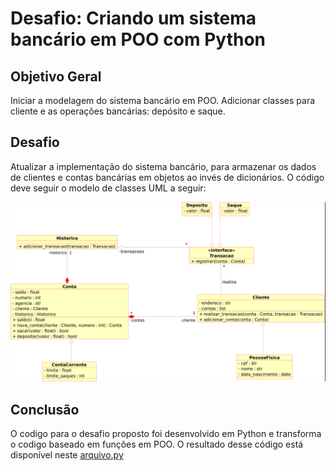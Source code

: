 # Desafio: Criando um sistema bancário em POO com Python


## Objetivo Geral

Iniciar a modelagem do sistema bancário em POO. Adicionar classes para cliente e as operações bancárias: depósito e saque.

## Desafio

Atualizar a implementação do sistema bancário, para armazenar os dados de clientes e contas bancárias em objetos ao invés de dicionários. O código deve seguir o modelo de classes UML a seguir:

![alt text](imagem_referencia.png)

## Conclusão

O codigo para o desafio proposto foi desenvolvido em Python e transforma o codigo baseado em funções em POO. O resultado desse código está disponível neste [arquivo.py](./desafio.py)